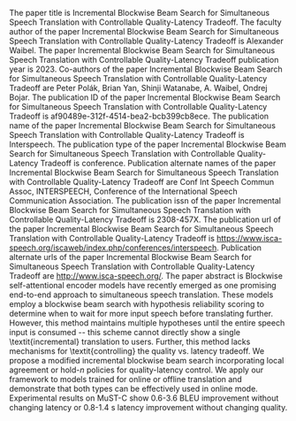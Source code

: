 The paper title is Incremental Blockwise Beam Search for Simultaneous Speech Translation with Controllable Quality-Latency Tradeoff.
The faculty author of the paper Incremental Blockwise Beam Search for Simultaneous Speech Translation with Controllable Quality-Latency Tradeoff is Alexander Waibel.
The paper Incremental Blockwise Beam Search for Simultaneous Speech Translation with Controllable Quality-Latency Tradeoff publication year is 2023.
Co-authors of the paper Incremental Blockwise Beam Search for Simultaneous Speech Translation with Controllable Quality-Latency Tradeoff are Peter Polák, Brian Yan, Shinji Watanabe, A. Waibel, Ondrej Bojar.
The publication ID of the paper Incremental Blockwise Beam Search for Simultaneous Speech Translation with Controllable Quality-Latency Tradeoff is af90489e-312f-4514-bea2-bcb399cb8ece.
The publication name of the paper Incremental Blockwise Beam Search for Simultaneous Speech Translation with Controllable Quality-Latency Tradeoff is Interspeech.
The publication type of the paper Incremental Blockwise Beam Search for Simultaneous Speech Translation with Controllable Quality-Latency Tradeoff is conference.
Publication alternate names of the paper Incremental Blockwise Beam Search for Simultaneous Speech Translation with Controllable Quality-Latency Tradeoff are Conf Int Speech Commun Assoc, INTERSPEECH, Conference of the International Speech Communication Association.
The publication issn of the paper Incremental Blockwise Beam Search for Simultaneous Speech Translation with Controllable Quality-Latency Tradeoff is 2308-457X.
The publication url of the paper Incremental Blockwise Beam Search for Simultaneous Speech Translation with Controllable Quality-Latency Tradeoff is https://www.isca-speech.org/iscaweb/index.php/conferences/interspeech.
Publication alternate urls of the paper Incremental Blockwise Beam Search for Simultaneous Speech Translation with Controllable Quality-Latency Tradeoff are http://www.isca-speech.org/.
The paper abstract is Blockwise self-attentional encoder models have recently emerged as one promising end-to-end approach to simultaneous speech translation. These models employ a blockwise beam search with hypothesis reliability scoring to determine when to wait for more input speech before translating further. However, this method maintains multiple hypotheses until the entire speech input is consumed -- this scheme cannot directly show a single \textit{incremental} translation to users. Further, this method lacks mechanisms for \textit{controlling} the quality vs. latency tradeoff. We propose a modified incremental blockwise beam search incorporating local agreement or hold-$n$ policies for quality-latency control. We apply our framework to models trained for online or offline translation and demonstrate that both types can be effectively used in online mode. Experimental results on MuST-C show 0.6-3.6 BLEU improvement without changing latency or 0.8-1.4 s latency improvement without changing quality.

